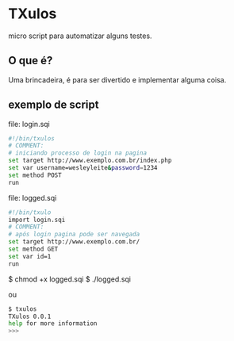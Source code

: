 TXulos
======

micro script para automatizar alguns testes.

## O que é?

Uma brincadeira, é para ser divertido e implementar alguma coisa.

## exemplo de script
  file: login.sqi

  ```Bash
  #!/bin/txulos
  # COMMENT:
  # iniciando processo de login na pagina
  set target http://www.exemplo.com.br/index.php
  set var username=wesleyleite&password=1234
  set method POST
  run
  ```
  file: logged.sqi
  ```Bash
  #!/bin/txulo
  import login.sqi
  # COMMENT:
  # após login pagina pode ser navegada
  set target http://www.exemplo.com.br/
  set method GET
  set var id=1
  run
  ```
  $ chmod +x logged.sqi
  $ ./logged.sqi

  ou
  ```Bash
  $ txulos 
  TXulos 0.0.1
  help for more information
  >>> 
  ```


